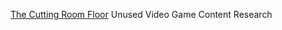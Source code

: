
[The Cutting Room Floor](https://tcrf.net/The_Cutting_Room_Floor)
Unused Video Game Content Research
